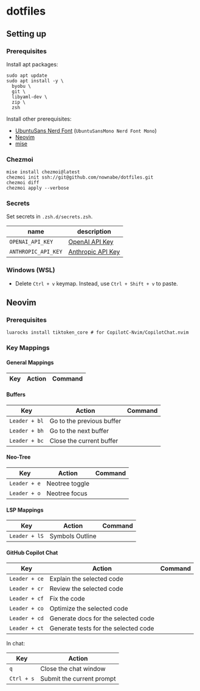 # dotfiles

## Setting up

### Prerequisites

Install apt packages:

```shell
sudo apt update
sudo apt install -y \
  byobu \
  git \
  libyaml-dev \
  zip \
  zsh
```

Install other prerequisites:

* [UbuntuSans Nerd Font](https://www.nerdfonts.com/font-downloadsk) (`UbuntuSansMono Nerd Font Mono`)
* [Neovim](https://github.com/neovim/neovim)
* [mise](https://github.com/jdx/mise)


### Chezmoi

```shell
mise install chezmoi@latest
chezmoi init ssh://git@github.com/nownabe/dotfiles.git
chezmoi diff
chezmoi apply --verbose
```

### Secrets

Set secrets in `.zsh.d/secrets.zsh`.

| name | description |
| ---- | ----------- |
| `OPENAI_API_KEY` | [OpenAI API Key](https://platform.openai.com/settings/organization/api-keys) |
| `ANTHROPIC_API_KEY` | [Anthropic API Key](https://console.anthropic.com/settings/keys) |

### Windows (WSL)

* Delete `Ctrl + v` keymap. Instead, use `Ctrl + Shift + v` to paste.


## Neovim

### Prerequisites

```shell
luarocks install tiktoken_core # for CopilotC-Nvim/CopilotChat.nvim
```

### Key Mappings

#### General Mappings

| Key | Action | Command |
| --- | ------ | ------- | 

#### Buffers

| Key | Action | Command |
| --- | ------ | ------- | 
| `Leader + bl` | Go to the previous buffer | |
| `Leader + bh` | Go to the next buffer | |
| `Leader + bc` | Close the current buffer | |

#### Neo-Tree

| Key | Action | Command |
| --- | ------ | ------- | 
| `Leader + e` | Neotree toggle | |
| `Leader + o` | Neotree focus | |

#### LSP Mappings

| Key | Action | Command |
| --- | ------ | ------- | 
| `Leader + lS` | Symbols Outline | |

#### GitHub Copilot Chat

| Key | Action | Command |
| --- | ------ | ------- | 
| `Leader + ce` | Explain the selected code | |
| `Leader + cr` | Review the selected code | |
| `Leader + cf` | Fix the code | |
| `Leader + co` | Optimize the selected code | |
| `Leader + cd` | Generate docs for the selected code | |
| `Leader + ct` | Generate tests for the selected code | |

In chat:

| Key | Action |
| --- | ------ |
| `q` | Close the chat window |
| `Ctrl + s` | Submit the current prompt |
